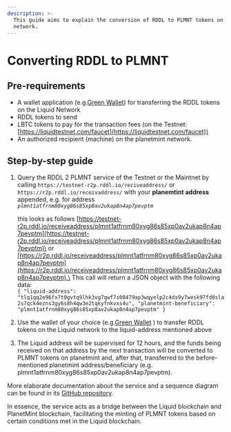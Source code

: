 ```yaml
---
description: >-
  This guide aims to explain the conversion of RDDL to PLMNT tokens on the
  network.
---
```


# Converting RDDL to PLMNT

## Pre-requirements

* A wallet application (e.g.[Green Wallet](https://blockstream.com/green/)) for transferring the RDDL tokens on the Liquid Network
* RDDL tokens to send
* LBTC tokens to pay for the transaction fees (on the Testnet: [https://liquidtestnet.com/faucet](https://liquidtestnet.com/faucet))
* An authorized recipient (machine) on the planetmint network.

## Step-by-step guide

1.  Query the RDDL 2 PLMNT service of the Testnet or the Maintnet by calling `https://testnet-r2p.rddl.io/reciveaddress/` or `https://r2p.rddl.io/receivaddress/` with your **planemtint address** appended, e.g. for address _`plmnt1atfrnm80xyg86s85xp0av2ukap8n4ap7pevptm`_

    this looks as follows [https://testnet-r2p.rddl.io/receiveaddress/plmnt1atfrnm80xyg86s85xp0av2ukap8n4ap7pevptm](https://testnet-r2p.rddl.io/receiveaddress/plmnt1atfrnm80xyg86s85xp0av2ukap8n4ap7pevptm)\
    or [https://r2p.rddl.io/receiveaddress/plmnt1atfrnm80xyg86s85xp0av2ukap8n4ap7pevptm](https://r2p.rddl.io/receiveaddress/plmnt1atfrnm80xyg86s85xp0av2ukap8n4ap7pevptm).\
    This call will return a JSON object with the following data:\
    `{ "liquid-address": "tlq1qq2e96fx7t0gvtq9lhk3vg7qwf7s08479ap3wqyelp2c4ds9y7wesk97fd0sla2s7qck4ezns3gy6s8h4qw3e2tqkyfnkvxs4u", "planetmint-beneficiary": "plmnt1atfrnm80xyg86s85xp0av2ukap8n4ap7pevptm" }`
2. Use the wallet of your choice (e.g.[Green Wallet](https://blockstream.com/green/) ) to transfer RDDL tokens on the Liquid network to the liquid-address mentioned above
3. The Liquid address will be supervised for 12 hours, and the funds being received on that address by the next transaction will be converted to PLMNT tokens on planetmint and, after that, transferred to the before-mentioned planetmint address/beneficiary (e.g. plmnt1atfrnm80xyg86s85xp0av2ukap8n4ap7pevptm).

More elaborate documentation about the service and a sequence diagram can be found in its [GitHub repository](https://github.com/rddl-network/rddl-2-plmnt-service).

In essence, the service acts as a bridge between the Liquid blockchain and PlanetMint blockchain, facilitating the minting of PLMNT tokens based on certain conditions met in the Liquid blockchain.
